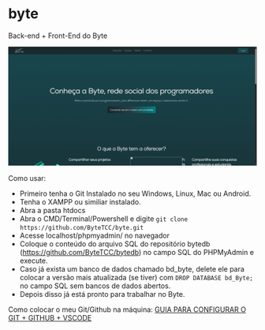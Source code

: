 # byte

Back-end + Front-End do Byte

![](assets/20250411_193545_image.png)

Como usar:

- Primeiro tenha o Git Instalado no seu Windows, Linux, Mac ou Android.
- Tenha o XAMPP ou similiar instalado.
- Abra a pasta htdocs
- Abra o CMD/Terminal/Powershell e digite ```git clone https://github.com/ByteTCC/byte.git```
- Acesse localhost/phpmyadmin/ no navegador
- Coloque o conteúdo do arquivo SQL do repositório bytedb (https://github.com/ByteTCC/bytedb) no campo SQL do PHPMyAdmin e execute.
- Caso já exista um banco de dados chamado bd_byte, delete ele para colocar a versão mais atualizada (se tiver) com ```DROP DATABASE bd_Byte;``` no campo SQL sem bancos de dados abertos.
- Depois disso já está pronto para trabalhar no Byte.

Como colocar o meu Git/Github na máquina:
    [GUIA PARA CONFIGURAR O GIT + GITHUB + VSCODE](https://github.com/ByteTCC/byte/blob/main/docs/git_guide.md)